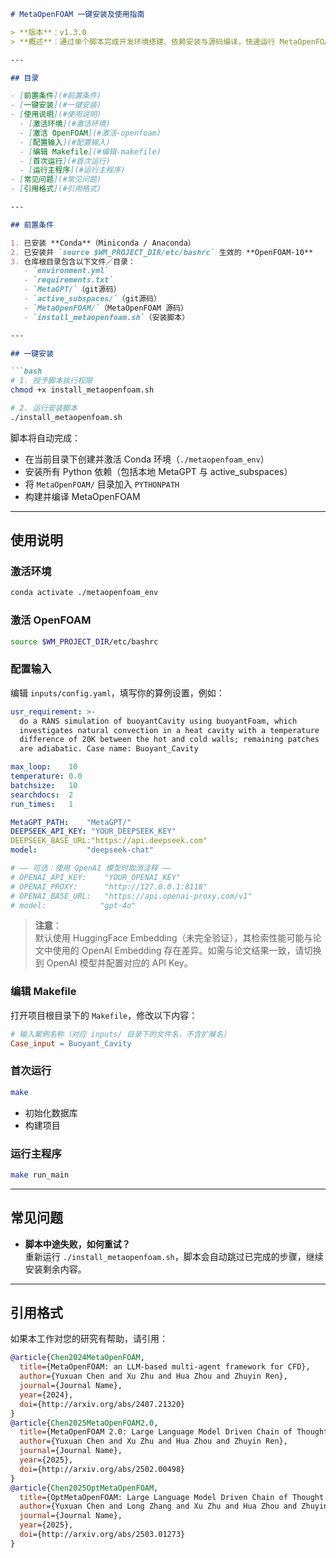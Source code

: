 ```markdown
# MetaOpenFOAM 一键安装及使用指南

> **版本**：v1.3.0  
> **概述**：通过单个脚本完成开发环境搭建、依赖安装与源码编译，快速运行 MetaOpenFOAM。

---

## 目录

- [前置条件](#前置条件)  
- [一键安装](#一键安装)  
- [使用说明](#使用说明)  
  - [激活环境](#激活环境)  
  - [激活 OpenFOAM](#激活-openfoam)  
  - [配置输入](#配置输入)  
  - [编辑 Makefile](#编辑-makefile)  
  - [首次运行](#首次运行)  
  - [运行主程序](#运行主程序)  
- [常见问题](#常见问题)  
- [引用格式](#引用格式)

---

## 前置条件

1. 已安装 **Conda**（Miniconda / Anaconda）  
2. 已安装并 `source $WM_PROJECT_DIR/etc/bashrc` 生效的 **OpenFOAM‑10**  
3. 仓库根目录包含以下文件／目录：  
   - `environment.yml`  
   - `requirements.txt`  
   - `MetaGPT/`（git源码）  
   - `active_subspaces/`（git源码）  
   - `MetaOpenFOAM/`（MetaOpenFOAM 源码）  
   - `install_metaopenfoam.sh`（安装脚本）

---

## 一键安装

```bash
# 1. 授予脚本执行权限
chmod +x install_metaopenfoam.sh

# 2. 运行安装脚本
./install_metaopenfoam.sh
```

脚本将自动完成：

- 在当前目录下创建并激活 Conda 环境（`./metaopenfoam_env`）  
- 安装所有 Python 依赖（包括本地 MetaGPT 与 active_subspaces）  
- 将 `MetaOpenFOAM/` 目录加入 `PYTHONPATH`  
- 构建并编译 MetaOpenFOAM  

---

## 使用说明

### 激活环境

```bash
conda activate ./metaopenfoam_env
```

### 激活 OpenFOAM

```bash
source $WM_PROJECT_DIR/etc/bashrc
```

### 配置输入

编辑 `inputs/config.yaml`，填写你的算例设置，例如：

```yaml
usr_requirement: >-
  do a RANS simulation of buoyantCavity using buoyantFoam, which
  investigates natural convection in a heat cavity with a temperature
  difference of 20K between the hot and cold walls; remaining patches
  are adiabatic. Case name: Buoyant_Cavity

max_loop:    10
temperature: 0.0
batchsize:   10
searchdocs:  2
run_times:   1

MetaGPT_PATH:    "MetaGPT/"
DEEPSEEK_API_KEY: "YOUR_DEEPSEEK_KEY"
DEEPSEEK_BASE_URL:"https://api.deepseek.com"
model:           "deepseek-chat"

# —— 可选：使用 OpenAI 模型时取消注释 —— 
# OPENAI_API_KEY:    "YOUR_OPENAI_KEY"
# OPENAI_PROXY:      "http://127.0.0.1:8118"
# OPENAI_BASE_URL:   "https://api.openai-proxy.com/v1"
# model:            "gpt-4o"
```

> **注意**：  
> 默认使用 HuggingFace Embedding（未完全验证），其检索性能可能与论文中使用的 OpenAI Embedding 存在差异。如需与论文结果一致，请切换到 OpenAI 模型并配置对应的 API Key。

### 编辑 Makefile

打开项目根目录下的 `Makefile`，修改以下内容：

```makefile
# 输入案例名称（对应 inputs/ 目录下的文件名，不含扩展名）
Case_input = Buoyant_Cavity
```

### 首次运行

```bash
make
```

- 初始化数据库  
- 构建项目  

### 运行主程序

```bash
make run_main
```

---

## 常见问题

- **脚本中途失败，如何重试？**  
  重新运行 `./install_metaopenfoam.sh`，脚本会自动跳过已完成的步骤，继续安装剩余内容。

---

## 引用格式

如果本工作对您的研究有帮助，请引用：

```bibtex
@article{Chen2024MetaOpenFOAM,
  title={MetaOpenFOAM: an LLM-based multi-agent framework for CFD},
  author={Yuxuan Chen and Xu Zhu and Hua Zhou and Zhuyin Ren},
  journal={Journal Name},
  year={2024},
  doi={http://arxiv.org/abs/2407.21320}
}
@article{Chen2025MetaOpenFOAM2.0,
  title={MetaOpenFOAM 2.0: Large Language Model Driven Chain of Thought for Automating CFD Simulation and Post-Processing},
  author={Yuxuan Chen and Xu Zhu and Hua Zhou and Zhuyin Ren},
  journal={Journal Name},
  year={2025},
  doi={http://arxiv.org/abs/2502.00498}
}
@article{Chen2025OptMetaOpenFOAM,
  title={OptMetaOpenFOAM: Large Language Model Driven Chain of Thought for Sensitivity Analysis and Parameter Optimization based on CFD},
  author={Yuxuan Chen and Long Zhang and Xu Zhu and Hua Zhou and Zhuyin Ren},
  journal={Journal Name},
  year={2025},
  doi={http://arxiv.org/abs/2503.01273}
}
```
```
